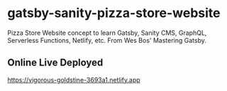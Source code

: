 # gatsby-sanity-pizza-store-website
Pizza Store Website concept to learn Gatsby, Sanity CMS, GraphQL, Serverless Functions, Netlify, etc. From Wes Bos' Mastering Gatsby.

## Online Live Deployed
https://vigorous-goldstine-3693a1.netlify.app
